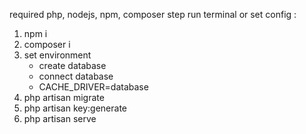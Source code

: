 required php, nodejs, npm, composer
step run terminal or set config :
1. npm i
2. composer i
3. set environment
    - create database
    - connect database
    - CACHE_DRIVER=database
4. php artisan migrate
5. php artisan key:generate
6. php artisan serve
